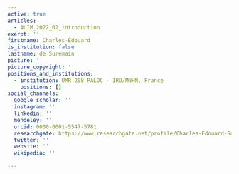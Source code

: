 ```yaml
---
active: true
articles:
  - ALIM_2022_02_introduction
exerpt: ''
firstname: Charles-Édouard
is_institution: false
lastname: de Suremain
picture: ''
picture_copyright: ''
positions_and_institutions:
  - institution: UMR 208 PALOC - IRD/MNHN, France
    positions: []
social_channels:
  google_scholar: ''
  instagram: ''
  linkedin: ''
  mendeley: ''
  orcid: 0000-0001-5547-5781
  researchgate: https://www.researchgate.net/profile/Charles-Edouard-Suremain
  twitter: ''
  website: ''
  wikipedia: ''

---
```

